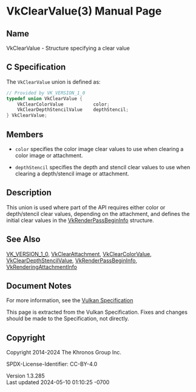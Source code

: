 # VkClearValue(3) Manual Page

## Name

VkClearValue - Structure specifying a clear value



## <a href="#_c_specification" class="anchor"></a>C Specification

The `VkClearValue` union is defined as:

``` c
// Provided by VK_VERSION_1_0
typedef union VkClearValue {
    VkClearColorValue           color;
    VkClearDepthStencilValue    depthStencil;
} VkClearValue;
```

## <a href="#_members" class="anchor"></a>Members

- `color` specifies the color image clear values to use when clearing a
  color image or attachment.

- `depthStencil` specifies the depth and stencil clear values to use
  when clearing a depth/stencil image or attachment.

## <a href="#_description" class="anchor"></a>Description

This union is used where part of the API requires either color or
depth/stencil clear values, depending on the attachment, and defines the
initial clear values in the
[VkRenderPassBeginInfo](https://registry.khronos.org/vulkan/specs/1.3-extensions/man/html/VkRenderPassBeginInfo.html) structure.

## <a href="#_see_also" class="anchor"></a>See Also

[VK_VERSION_1_0](https://registry.khronos.org/vulkan/specs/1.3-extensions/man/html/VK_VERSION_1_0.html),
[VkClearAttachment](https://registry.khronos.org/vulkan/specs/1.3-extensions/man/html/VkClearAttachment.html),
[VkClearColorValue](https://registry.khronos.org/vulkan/specs/1.3-extensions/man/html/VkClearColorValue.html),
[VkClearDepthStencilValue](https://registry.khronos.org/vulkan/specs/1.3-extensions/man/html/VkClearDepthStencilValue.html),
[VkRenderPassBeginInfo](https://registry.khronos.org/vulkan/specs/1.3-extensions/man/html/VkRenderPassBeginInfo.html),
[VkRenderingAttachmentInfo](https://registry.khronos.org/vulkan/specs/1.3-extensions/man/html/VkRenderingAttachmentInfo.html)

## <a href="#_document_notes" class="anchor"></a>Document Notes

For more information, see the <a
href="https://registry.khronos.org/vulkan/specs/1.3-extensions/html/vkspec.html#VkClearValue"
target="_blank" rel="noopener">Vulkan Specification</a>

This page is extracted from the Vulkan Specification. Fixes and changes
should be made to the Specification, not directly.

## <a href="#_copyright" class="anchor"></a>Copyright

Copyright 2014-2024 The Khronos Group Inc.

SPDX-License-Identifier: CC-BY-4.0

Version 1.3.285  
Last updated 2024-05-10 01:10:25 -0700
